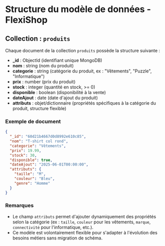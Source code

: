# Structure du modèle de données - FlexiShop

## Collection : `produits`

Chaque document de la collection `produits` possède la structure suivante :

- **_id** : ObjectId (identifiant unique MongoDB)
- **nom** : string (nom du produit)
- **categorie** : string (catégorie du produit, ex : "Vêtements", "Puzzle", "Informatique")
- **prix** : number (prix du produit)
- **stock** : integer (quantité en stock, >= 0)
- **disponible** : boolean (disponibilité à la vente)
- **dateAjout** : date (date d'ajout du produit)
- **attributs** : objet/dictionnaire (propriétés spécifiques à la catégorie du produit, structure flexible)

### Exemple de document

```json
{
  "_id": "60d21b4667d0d8992e610c85",
  "nom": "T-shirt col rond",
  "categorie": "Vêtements",
  "prix": 19.99,
  "stock": 30,
  "disponible": true,
  "dateAjout": "2025-06-01T00:00:00",
  "attributs": {
    "taille": "M",
    "couleur": "Bleu",
    "genre": "Homme"
  }
}
```

### Remarques

- Le champ `attributs` permet d'ajouter dynamiquement des propriétés selon la catégorie (ex : `taille`, `couleur` pour les vêtements, `marque`, `connectivité` pour l'informatique, etc.).
- Ce modèle est volontairement flexible pour s'adapter à l'évolution des besoins métiers sans migration de schéma.
